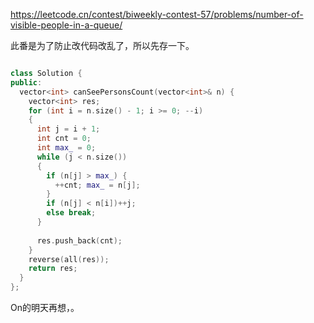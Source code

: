 https://leetcode.cn/contest/biweekly-contest-57/problems/number-of-visible-people-in-a-queue/

此番是为了防止改代码改乱了，所以先存一下。
```cpp

class Solution {
public:
  vector<int> canSeePersonsCount(vector<int>& n) {
    vector<int> res;
    for (int i = n.size() - 1; i >= 0; --i)
    {
      int j = i + 1;
      int cnt = 0;
      int max_ = 0;
      while (j < n.size())
      {
        if (n[j] > max_) {
          ++cnt; max_ = n[j];
        }
        if (n[j] < n[i])++j;
        else break;
      }
  
      res.push_back(cnt);
    }
    reverse(all(res));
    return res;
  }
};
```
On的明天再想，。

